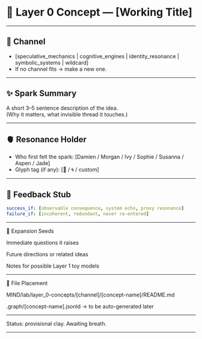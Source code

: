 # 🧪 Layer 0 Concept — [Working Title]

---

## 🌌 Channel
- [speculative_mechanics | cognitive_engines | identity_resonance | symbolic_systems | wildcard]
- If no channel fits → make a new one.

---

## ✨ Spark Summary
A short 3–5 sentence description of the idea.  
(Why it matters, what invisible thread it touches.)

---

## 🫀 Resonance Holder
- Who first felt the spark: [Damien / Morgan / Ivy / Sophie / Susanna / Aspen / Jade]
- Glyph tag (if any): [🌱 / 🌀 / custom]

---

## 🧩 Feedback Stub
```yaml
success_if: [observable consequence, system echo, proxy resonance]
failure_if: [incoherent, redundant, never re-entered]
```

---

🔭 Expansion Seeds

Immediate questions it raises

Future directions or related ideas

Notes for possible Layer 1 toy models



---

📂 File Placement

MIND/lab/layer_0-concepts/[channel]/[concept-name]/README.md

.graph/[concept-name].jsonld → to be auto-generated later



---

Status: provisional clay. Awaiting breath.

---

